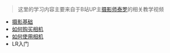 > 这里的学习内容主要来自于B站UP主[摄影师泰罗](https://space.bilibili.com/110683415)的相关教学视频

- [摄影基础](./Basics.md)
- [如何购买相机](./purchase.md)
- [如何使用相机](./useCamera.md)
- LR入门
